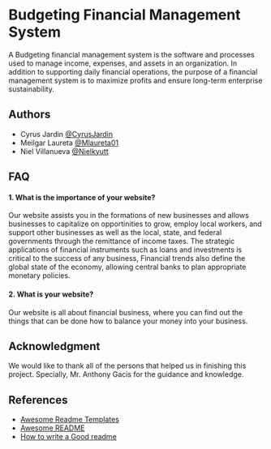 
# Budgeting Financial Management System
A  Budgeting financial management system is the software and processes used to manage income, expenses, and assets in an organization. In addition to supporting daily financial operations, the purpose of a financial management system is to maximize profits and ensure long-term enterprise sustainability.

## Authors

- Cyrus Jardin [@CyrusJardin](https://github.com/CyrusJardin)
- Meilgar Laureta [@Mlaureta01](https://github.com/Mlaureta01)
- Niel Villanueva [@Nielkyutt](https://github.com/Nielkyutt)

## FAQ

#### 1. What is the importance of your website?

Our website assists you in the formations of new businesses and allows businesses to capitalize on opportinities to grow, employ local workers, and support other businesses as well as the local, state, and federal governments through the remittance of income taxes. The  strategic applications of financial instruments such as loans and investments is critical to the success of any business, Financial trends also define the global state of the economy, allowing central banks to plan appropriate monetary policies.

#### 2. What is your website?

Our website is all about financial business, where you can find out the things that can be done how to balance your money into your business. 


## Acknowledgment
We would like to thank all of the persons that helped us in finishing this project. Specially, Mr. Anthony Gacis for the guidance and knowledge.

## References

 - [Awesome Readme Templates](https://awesomeopensource.com/project/elangosundar/awesome-README-templates)
 - [Awesome README](https://github.com/matiassingers/awesome-readme)
 - [How to write a Good readme](https://bulldogjob.com/news/449-how-to-write-a-good-readme-for-your-github-project)

